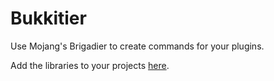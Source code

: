 # Bukkitier

Use Mojang's Brigadier to create commands for your plugins.

Add the libraries to your projects [here](https://jitpack.io/#Musician101/Bukkitier/).
